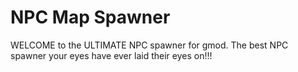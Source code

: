 # NPC Map Spawner
WELCOME to the ULTIMATE NPC spawner for gmod. The best NPC spawner your eyes have ever laid their eyes on!!!

